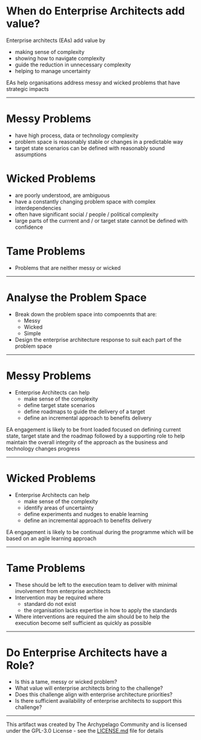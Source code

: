 # When do Enterprise Architects add value?

Enterprise architects (EAs) add value by

- making sense of complexity
- showing how to navigate complexity
- guide the reduction in unnecessary complexity
- helping to manage uncertainty

EAs help organisations address messy and wicked problems that have strategic impacts

---

# Messy Problems

- have high process, data or technology complexity
- problem space is reasonably stable or changes in a predictable way
- target state scenarios can be defined with reasonably sound assumptions

# Wicked Problems

- are poorly understood, are ambiguous
- have a constantly changing problem space with complex interdependencies
- often have significant social / people / political complexity​
- large parts of the currrent and / or target state cannot be defined with confidence

# Tame Problems

- Problems that are neither messy or wicked

---

# Analyse the Problem Space

- Break down the problem space into compoennts that are:
    - Messy
    - Wicked
    - Simple
- Design the enterprise architecture response to suit each part of the problem space

---

# Messy Problems

- Enterprise Architects can help
    - make sense of the complexity
    - define target state scenarios
    - define roadmaps to guide the delivery of a target
    - define an incremental approach to benefits delivery

EA engagement is likely to be front loaded focused on defining current state, target state and the roadmap followed by a supporting role to help maintain the overall integrity of the approach as the business and technology changes progress

---

# Wicked Problems

- Enterprise Architects can help
    - make sense of the complexity
    - identify areas of uncertainty
    - define experiments and nudges to enable learning
    - define an incremental approach to benefits delivery

EA engagement is likely to be continual during the programme which will be based on an agile learning approach

---

# Tame Problems

- These should be left to the execution team to deliver with minimal involvement from enterprise architects
- Intervention may be required where
   - standard do not exist
   - the organisation lacks expertise in how to apply the standards
- Where interventions are required the aim should be to help the execution become self sufficient as quickly as possible

---

# Do Enterprise Architects have a Role?

- Is this a tame, messy or wicked problem?
- What value will enterprise architects bring to the challenge?
- Does this challenge align with enterprise architecture priorities?
- Is there sufficient availability of enterprise architects to support this challenge?


---

This artifact was created by The Archypelago Community and is licensed under the GPL-3.0 License - see the [LICENSE.md](https://github.com/Open-Archypelago/Archypelago/blob/main/LICENSE) file for details
